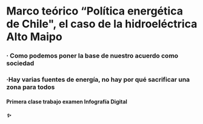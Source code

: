 # Marco teórico “Política energética de Chile", el caso de la hidroeléctrica Alto Maipo
### · Como podemos poner la base de nuestro acuerdo como sociedad
### ·Hay varias fuentes de energía, no hay por qué sacrificar una zona para todos

#### Primera clase trabajo examen **Infografía Digital**

##### :sparkles:
